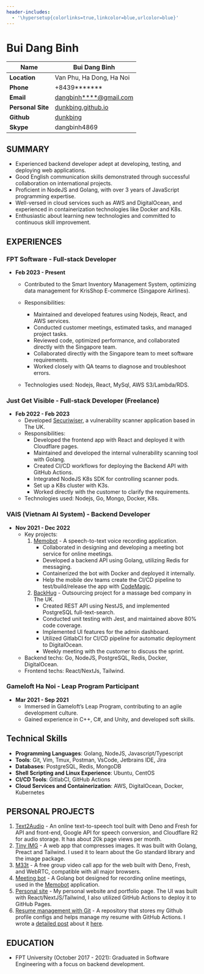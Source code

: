 ```yaml
---
header-includes:
  - '\hypersetup{colorlinks=true,linkcolor=blue,urlcolor=blue}'
---
```


# Bui Dang Binh

| **Name**          | Bui Dang Binh                                   |
| ------------------| ----------------------------------------------- |
| **Location**      | Van Phu, Ha Dong, Ha Noi                        |
| **Phone**         | +8439*******                                    |
| **Email**         | <dangbinh****@gmail.com>                        |
| **Personal Site** | [dunkbing.github.io](https://dunkbing.github.io)|
| **Github**        | [dunkbing](https://github.com/dunkbing)         |
| **Skype**         | dangbinh4869                                    |

## SUMMARY

- Experienced backend developer adept at developing, testing, and deploying web applications.
- Good English communication skills demonstrated through successful collaboration on international projects.
- Proficient in NodeJS and Golang, with over 3 years of JavaScript programming expertise.
- Well-versed in cloud services such as AWS and DigitalOcean, and experienced in containerization technologies like Docker and K8s.
- Enthusiastic about learning new technologies and committed to continuous skill improvement.

## EXPERIENCES

### FPT Software - Full-stack Developer

- **Feb 2023 - Present**
  - Contributed to the Smart Inventory Management System, optimizing data management for KrisShop E-commerce (Singapore Airlines).
  - Responsibilities:
    - Maintained and developed features using Nodejs, React, and AWS services.
    - Conducted customer meetings, estimated tasks, and managed project tasks.
    - Reviewed code, optimized performance, and collaborated directly with the Singapore team.
    - Collaborated directly with the Singapore team to meet software requirements.
    - Worked closely with QA teams to diagnose and troubleshoot errors.

  - Technologies used: Nodejs, React, MySql, AWS S3/Lambda/RDS.

### Just Get Visible - Full-stack Developer (Freelance)

- **Feb 2022 - Feb 2023**
  - Developed [Securiwiser](https://www.securiwiser.com/), a vulnerability scanner application based in The UK.
  - Responsibilities:
    - Developed the frontend app with React and deployed it with Cloudflare pages.
    - Maintained and developed the internal vulnerability scanning tool with Golang.
    - Created CI/CD workflows for deploying the Backend API with GitHub Actions.
    - Integrated NodeJS K8s SDK for controlling scanner pods.
    - Set up a K8s cluster with K3s.
    - Worked directly with the customer to clarify the requirements.
  - Technologies used: Nodejs, Go, Mongo, Docker, K8s.

### VAIS (Vietnam AI System) - Backend Developer

- **Nov 2021 - Dec 2022**
  - Key projects:
    1. [Memobot](https://memobot.io/) - A speech-to-text voice recording application.
       - Collaborated in designing and developing a meeting bot service for online meetings.
       - Developed a backend API using Golang, utilizing Redis for messaging.
       - Containerized the bot with Docker and deployed it internally.
       - Help the mobile dev teams create the CI/CD pipeline to test/build/release the app with [CodeMagic](https://codemagic.io/).
    2. [BackHug](https://mybackhug.com) - Outsourcing project for a massage bed company in The UK.
       - Created REST API using NestJS, and implemented PostgreSQL full-text-search.
       - Conducted unit testing with Jest, and maintained above 80% code coverage.
       - Implemented UI features for the admin dashboard.
       - Utilized GitlabCI for CI/CD pipeline for automatic deployment to DigitalOcean.
       - Weekly meeting with the customer to discuss the sprint.
  - Backend techs: Go, NodeJS, PostgreSQL, Redis, Docker, DigitalOcean.
  - Frontend techs: React/NextJs, Tailwind.

### Gameloft Ha Noi - Leap Program Participant

- **Mar 2021 - Sep 2021**
  - Immersed in Gameloft’s Leap Program, contributing to an agile development culture.
  - Gained experience in C++, C#, and Unity, and developed soft skills.

## Technical Skills

- **Programming Languages**: Golang, NodeJS, Javascript/Typescript
- **Tools**: Git, Vim, Tmux, Postman, VsCode, Jetbrains IDE, Jira
- **Databases**: PostgreSQL, Redis, MongoDB
- **Shell Scripting and Linux Experience**: Ubuntu, CentOS
- **CI/CD Tools**: GitlabCI, GitHub Actions
- **Cloud Services and Containerization**: AWS, DigitalOcean, Docker, Kubernetes

## PERSONAL PROJECTS

1. [Text2Audio](https://text2audio.cc) - An online text-to-speech tool built with Deno and Fresh for API and front-end, Google API for speech conversion, and Cloudflare R2 for audio storage. It has about 20k page views per month.
2. [Tiny IMG](https://tinyimg.cc) - A web app that compresses images. It was built with Golang, Preact and Tailwind. I used it to learn about the Go standard library and the image package.
3. [M33t](https://m33t.deno.dev) - A free group video call app for the web built with Deno, Fresh, and WebRTC, compatible with all major browsers.
4. [Meeting bot](https://github.com/dunkbing/meeting-bot) - A Golang bot designed for recording online meetings, used in the [Memobot](https://memobot.io/) application.
5. [Personal site](https://dunkbing.github.io) - My personal website and portfolio page. The UI was built with React/NextJS/Tailwind, I also utilized GitHub Actions to deploy it to GitHub Pages.
6. [Resume management with Git](https://github.com/dunkbing/dunkbing) - A repository that stores my Github profile configs and helps manage my resume with GitHub Actions. I wrote a [detailed post](https://dev.to/dunkbing/managing-my-resume-with-git-a-version-control-approach-7hk) about it [here](https://dev.to/dunkbing/managing-my-resume-with-git-a-version-control-approach-7hk).

## EDUCATION

- FPT University (October 2017 - 2021): Graduated in Software Engineering with a focus on backend development.
